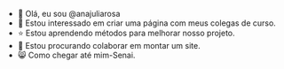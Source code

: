 - 💟 Olá, eu sou @anajuliarosa
- 💖 Estou interessado em criar uma página com meus colegas de curso.
- ⭐ Estou aprendendo métodos para melhorar nosso projeto.
- 💞️ Estou procurando colaborar em montar um site.
- 😸 Como chegar até mim-Senai.

<!---
anajuliarosa/anajuliarosa is a ✨ special ✨ repository because its `README.md` (this file) appears on your GitHub profile.
You can click the Preview link to take a look at your changes.
--->
